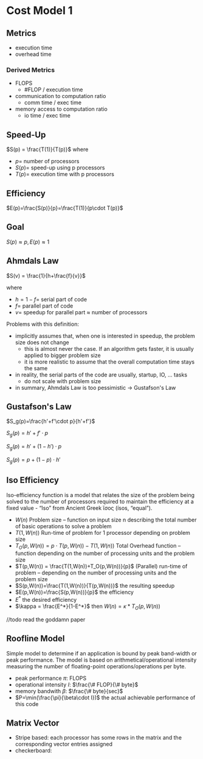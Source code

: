 # Cost Model 1

## Metrics

- execution time
- overhead time

### Derived Metrics

- FLOPS
  - \#FLOP / execution time
- communication to computation ratio 
  - comm time / exec time
- memory access to computation ratio
  - io time / exec time

## Speed-Up

$S(p) = \frac{T(1)}{T(p)}$ where

- $p =$ number of processors
- $S(p) =$ speed-up using p processors
- $T(p) =$ execution time with p processors

## Efficiency

$E(p)=\frac{S(p)}{p}=\frac{T(1)}{p\cdot T(p)}$

## Goal

$S(p)\approx p, E(p) \approx 1$

## Ahmdals Law

$S(v) = \frac{1}{h+\frac{f}{v}}$

where

- $h=1-f=$ serial part of code
- $f =$ parallel part of code
- $v =$ speedup for parallel part $\approx$ number of processors

Problems with this definition:

- implicitly assumes that, when one is interested in speedup, the problem size does not change
  - this is almost never the case. If an algorithm gets faster, it is usually applied to bigger problem size
  - it is more realistic to assume that the overall computation time stays the same
- in reality, the serial parts of the code are usually, startup, IO, ... tasks
  - do not scale with problem size
- in summary, Ahmdals Law is too pessimistic $\rightarrow$ Gustafson's Law

## Gustafson's Law

$S_g(p)=\frac{h'+f'\cdot p}{h'+f'}$

$S_g(p)=h'+f'\cdot p$

$S_g(p)=h'+ (1-h')\cdot p$

$S_g(p)=p+(1-p)\cdot h'$

## Iso Efficiency

Iso-efficiency function is a model that relates the size of the problem being
solved to the number of processors required to maintain the efficiency at a
fixed value - “Iso” from Ancient Greek ἴσος (ísos, “equal”).

- $W(n)$ Problem size – function on input size n describing the total number of basic operations to solve a problem
- $T(1,W(n))$ Run-time of problem for 1 processor depending on problem size
- $T_O(p,W(n))= p\cdot T(p,W(n))-T(1,W(n))$ Total Overhead function – function depending on the number of processing units and the problem size
- $T(p,W(n)) = \frac{T(1,W(n))+T_O(p,W(n))}{p}$ (Parallel) run-time of problem – depending on the number of processing units and the problem size
- $S(p,W(n))=\frac{T(1,W(n))}{T(p,W(n))}$ the resulting speedup
- $E(p,W(n))=\frac{S(p,W(n))}{p}$ the efficiency
- $E^*$ the desired efficiency
- $\kappa = \frac{E^*}{1-E^*}$ then $W(n)=\kappa*T_O(p,W(n))$

//todo read the goddamn paper

## Roofline Model

Simple model to determine if an application is bound by peak band-width or peak performance.
The model is based on arithmetical/operational intensity measuring the number of floating-point operations/operations per byte.

- peak performance $\pi$: FLOPS
- operational intensity $I$: $\frac{\# FLOP}{\# byte}$
- memory bandwith $\beta$: $\frac{\# byte}{sec}$
- $P=\min(\frac{\pi}{\beta\cdot I})$ the actual achievable performance of this code

## Matrix Vector

- Stripe based: each processor has some rows in the matrix and the corresponding vector entries assigned
- checkerboard:
